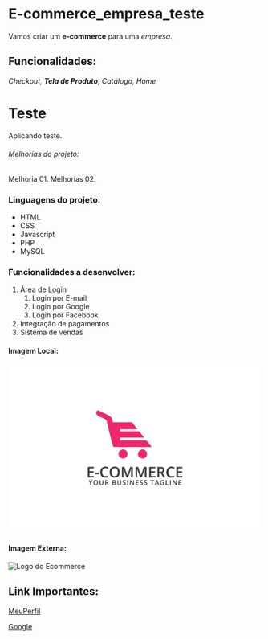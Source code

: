 # E-commerce_empresa_teste

Vamos criar um **e-commerce** para uma _empresa_.

## Funcionalidades:

_Checkout, **Tela de Produto**, Catálogo, Home_

# Teste
Aplicando teste.

###### Melhorias do projeto:

Melhoria 01.
Melhorias 02.

### Linguagens do projeto:
* HTML
* CSS
* Javascript
* PHP
* MySQL

### Funcionalidades a desenvolver:

1. Área de Login
    1. Login por E-mail
    2. Login por Google
    3. Login por Facebook
2. Integração de pagamentos
3. Sistema de vendas

#### Imagem Local:

![Logo do Ecommerce](img/logo2.jpg)

#### Imagem Externa:

![Logo do Ecommerce](https://www.google.com/url?sa=i&url=https%3A%2F%2Fwww.flaticon.com%2Ffree-icon%2Fecommerce_8539259&psig=AOvVaw1_tbueagMtvgjIMpdGm19M&ust=1744326187372000&source=images&cd=vfe&opi=89978449&ved=0CBQQjRxqFwoTCNDBprmHzIwDFQAAAAAdAAAAABAl)

## Link Importantes:

[MeuPerfil](https://github.com/AlexandreEXTREMAO)

[Google](https://www.google.com)

